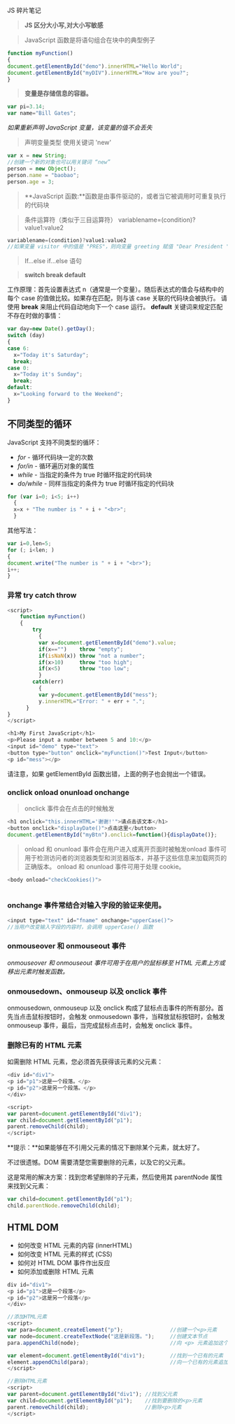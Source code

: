 JS 碎片笔记

> **JS 区分大小写,对大小写敏感**

> JavaScript 函数是将语句组合在块中的典型例子

```javascript
function myFunction()
{
document.getElementById("demo").innerHTML="Hello World";
document.getElementById("myDIV").innerHTML="How are you?";
}
```

>  **变量是存储信息的容器。**

```javascript
var pi=3.14;
var name="Bill Gates";
```

*如果重新声明 JavaScript 变量，该变量的值不会丢失*

> 声明变量类型 使用关键词 'new'

```javascript
var x = new String;
//创建一个新的对象也可以用关键词 “new”
person = new Object();
person.name = "baobao";
person.age = 3;
```

>  **JavaScript 函数:**函数是由事件驱动的，或者当它被调用时可重复执行的代码块



> 条件运算符（类似于三目运算符）
> variablename=(condition)?value1:value2 

```javascript
variablename=(condition)?value1:value2 
//如果变量 visitor 中的值是 "PRES"，则向变量 greeting 赋值 "Dear President "，否则赋值 "Dear"。
```

> If...else if...else 语句

> **switch break  default**

工作原理：首先设置表达式 n（通常是一个变量）。随后表达式的值会与结构中的每个 case 的值做比较。如果存在匹配，则与该 case 关联的代码块会被执行。
请使用 **break** 来阻止代码自动地向下一个 case 运行。
**default** 关键词来规定匹配不存在时做的事情：

```javascript
var day=new Date().getDay();
switch (day)
{
case 6:
  x="Today it's Saturday";
  break;
case 0:
  x="Today it's Sunday";
  break;
default:
  x="Looking forward to the Weekend";
}
```

## 不同类型的循环

JavaScript 支持不同类型的循环：

- *for* - 循环代码块一定的次数  
- *for/in* - 循环遍历对象的属性  
- *while* - 当指定的条件为 true 时循环指定的代码块  
- *do/while* - 同样当指定的条件为 true 时循环指定的代码块 

```javascript
for (var i=0; i<5; i++)
  {
  x=x + "The number is " + i + "<br>";
  }
```

其他写法：

```javascript
var i=0,len=5;
for (; i<len; )
{
document.write("The number is " + i + "<br>");
i++;
}
```

### 异常 try catch throw

```javascript
<script>
    function myFunction()
    {
        try
          {
          var x=document.getElementById("demo").value;
          if(x=="")    throw "empty";
          if(isNaN(x)) throw "not a number";
          if(x>10)     throw "too high";
          if(x<5)      throw "too low";
          }
        catch(err)
          {
          var y=document.getElementById("mess");
          y.innerHTML="Error: " + err + ".";
      }
}
</script>

<h1>My First JavaScript</h1>
<p>Please input a number between 5 and 10:</p>
<input id="demo" type="text">
<button type="button" onclick="myFunction()">Test Input</button>
<p id="mess"></p>
```

请注意，如果 getElementById 函数出错，上面的例子也会抛出一个错误。

### onclick onload onunload onchange 

>  onclick 事件会在点击的时候触发

```javascript
<h1 onclick="this.innerHTML='谢谢!'">请点击该文本</h1>
<button onclick="displayDate()">点击这里</button>
document.getElementById("myBtn").onclick=function(){displayDate()};

```



>  onload 和 onunload 事件会在用户进入或离开页面时被触发onload 事件可用于检测访问者的浏览器类型和浏览器版本，并基于这些信息来加载网页的正确版本。
> onload 和 onunload 事件可用于处理 cookie。

```javascript
<body onload="checkCookies()">
    
```

### onchange 事件常结合对输入字段的验证来使用。

```javascript
<input type="text" id="fname" onchange="upperCase()">
//当用户改变输入字段的内容时，会调用 upperCase() 函数
```

### onmouseover 和 onmouseout 事件

*onmouseover 和 onmouseout 事件可用于在用户的鼠标移至 HTML 元素上方或移出元素时触发函数。*

### onmousedown、onmouseup 以及 onclick 事件

onmousedown, onmouseup 以及 onclick 构成了鼠标点击事件的所有部分。首先当点击鼠标按钮时，会触发 onmousedown  事件，当释放鼠标按钮时，会触发 onmouseup 事件，最后，当完成鼠标点击时，会触发 onclick 事件。

### 删除已有的 HTML 元素

如需删除 HTML 元素，您必须首先获得该元素的父元素：

```javascript
<div id="div1">
<p id="p1">这是一个段落。</p>
<p id="p2">这是另一个段落。</p>
</div>

<script>
var parent=document.getElementById("div1");
var child=document.getElementById("p1");
parent.removeChild(child);
</script>
```

**提示：**如果能够在不引用父元素的情况下删除某个元素，就太好了。

不过很遗憾。DOM 需要清楚您需要删除的元素，以及它的父元素。

这是常用的解决方案：找到您希望删除的子元素，然后使用其 parentNode 属性来找到父元素：

```javascript
var child=document.getElementById("p1");
child.parentNode.removeChild(child);
```

## HTML DOM 

- 如何改变 HTML 元素的内容 (innerHTML)  
- 如何改变 HTML 元素的样式 (CSS)  
- 如何对 HTML DOM 事件作出反应  
- 如何添加或删除 HTML 元素

```javascript
div id="div1">
<p id="p1">这是一个段落</p>
<p id="p2">这是另一个段落</p>
</div>

//添加HTML元素
<script>
var para=document.createElement("p");				//创建一个<p>元素
var node=document.createTextNode("这是新段落。");  	//创建文本节点
para.appendChild(node);								//向 <p> 元素追加这个文本节点

var element=document.getElementById("div1");		//找到一个已有的元素
element.appendChild(para);							//向一个已有的元素追加这个新元素
</script>

//删除HTML元素
<script>
var parent=document.getElementById("div1");	//找到父元素
var child=document.getElementById("p1");	//找到要删除的<p>元素
parent.removeChild(child);					//删除<p>元素
</script>

```